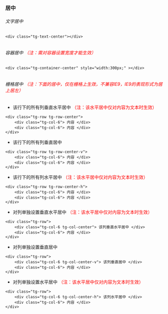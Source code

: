 ### 居中

###### 文字居中

```
<div class="tg-text-center"></div>
```

######

###### 容器居中 <span style="color: red;">（注：需对容器设置宽度才能生效）</span>

```
<div class="tg-container-center" style="width:300px;" ></div>
```

######

###### 栅格居中 <span style="color: red;">（注：下面的居中，仅在栅格上生效，不兼容IE9，IE9的表现形式为居上居左）</span>

* 该行下的所有列垂直水平居中 <span style="color: red;">（注：该水平居中仅对内容为文本时生效）</span>

```
<div class="tg-row tg-row-center">
    <div class="tg-col-6"> 内容 </div>
    <div class="tg-col-6"> 内容 </div>
</div>
```

* 该行下的所有列垂直居中

```
<div class="tg-row tg-row-center-v">
    <div class="tg-col-6"> 内容 </div>
    <div class="tg-col-6"> 内容 </div>
</div>
```

* 该行下的所有列水平居中 <span style="color: red;">（注：该水平居中仅对内容为文本时生效）</span>

```
<div class="tg-row tg-row-center-h">
    <div class="tg-col-6"> 内容 </div>
    <div class="tg-col-6"> 内容 </div>
</div>
```

* 对列单独设置垂直水平居中 <span style="color: red;">（注：该水平居中仅对内容为文本时生效）</span>

```
<div class="tg-row">
    <div class="tg-col-6 tg-col-center"> 该列垂直水平居中 </div>
    <div class="tg-col-6"> 内容 </div>
</div>
```

* 对列单独设置垂直居中

```
<div class="tg-row">
    <div class="tg-col-6 tg-col-center-v"> 该列垂直居中 </div>
    <div class="tg-col-6"> 内容 </div>
</div>
```

* 对列单独设置水平居中 <span style="color: red;">（注：该水平居中仅对内容为文本时生效）</span>

```
<div class="tg-row">
    <div class="tg-col-6 tg-col-center-h"> 该列水平居中 </div>
    <div class="tg-col-6"> 内容 </div>
</div>
```


